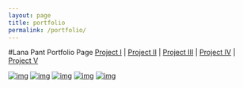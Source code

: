 ```yaml
---
layout: page
title: portfolio
permalink: /portfolio/
---
```


#Lana Pant Portfolio Page
[Project I](http://lanapant.github.io/project1/) | [Project II](http://lanapant.github.io/project2/) | [Project III](http://lanapant.github.io/project3/) | [Project IV](http://lanapant.github.io/project4/) | [Project V](http://lanapant.github.io/project5/)

[![img](https://farm8.staticflickr.com/7474/16148380888_e6ee93e54a_b.jpg)](../project1)
[![img](https://farm8.staticflickr.com/7524/16335275505_aa257c2e0e_b.jpg)](../project2)
[![img](https://farm8.staticflickr.com/7524/16335275505_aa257c2e0e_b.jpg)](../project3)
[![img](https://farm8.staticflickr.com/7524/16335275505_aa257c2e0e_b.jpg)](../project4)
[![img](https://farm8.staticflickr.com/7524/16335275505_aa257c2e0e_b.jpg)](../project5)

